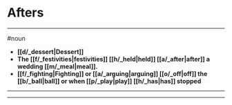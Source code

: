 # Afters
---
#noun
- **[[d/_dessert|Dessert]]**
- **The [[f/_festivities|festivities]] [[h/_held|held]] [[a/_after|after]] a wedding [[m/_meal|meal]].**
- **[[f/_fighting|Fighting]] or [[a/_arguing|arguing]] [[o/_off|off]] the [[b/_ball|ball]] or when [[p/_play|play]] [[h/_has|has]] stopped**
---
---
